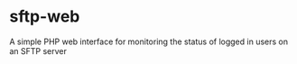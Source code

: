 # sftp-web
A simple PHP web interface for monitoring the status of logged in users on an SFTP server
